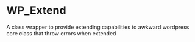 WP_Extend
=========

A class wrapper to provide extending capabilities to awkward wordpress core class that throw errors when extended